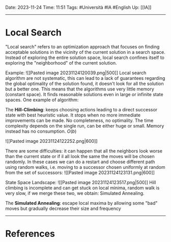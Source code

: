 Date: 2023-11-24
Time: 11:51
Tags: #Università #IA #English 
Up: [[IA]]

---
# Local Search

"Local search" refers to an optimization approach that focuses on finding acceptable solutions in the vicinity of the current solution in a search space. Instead of exploring the entire solution space, local search confines itself to exploring the "neighborhood" of the current solution.

Example:
![[Pasted image 20231124120039.png|500]]
Local search algorithm are not systematic, this can lead to a lack of guarantees regarding the global optimality of the solution found, it doesn't look for all the solution but a better one. This means that the algorithms use very little memory (constant space). It finds reasonable solutions even in large or infinite state spaces. One example of algorithm: 

The **Hill-Climbing**:
keeps choosing actions leading to a direct successor state with best heuristic value. It stops when no more immediate improvements can be made.
No completeness, no optimality.
The time complexity depends on the single run, can be either huge or small. Memory instead has no consumption. $O(b)$

![[Pasted image 20231124122252.png|600]]

There are some difficulties: it can happen that all the neighbors look worse than the current state or if il all look the same the moves will be chosen randomly. In these cases we can do a restart and choose different path using random walks, i.e. moving to a successor chosen uniformly at random from the set of successors:
![[Pasted image 20231124123131.png|600]]

State Space Landscape:
![[Pasted image 20231124123517.png|500]]
Hill climbing is incomplete and can get stuck on local minima, random walk is very slow, if we merge these two, we obtain: Simulated Annealing.

The **Simulated Annealing**:
escape local maxima by allowing some "bad" moves but gradually decrease their size and frequency


---
# References
